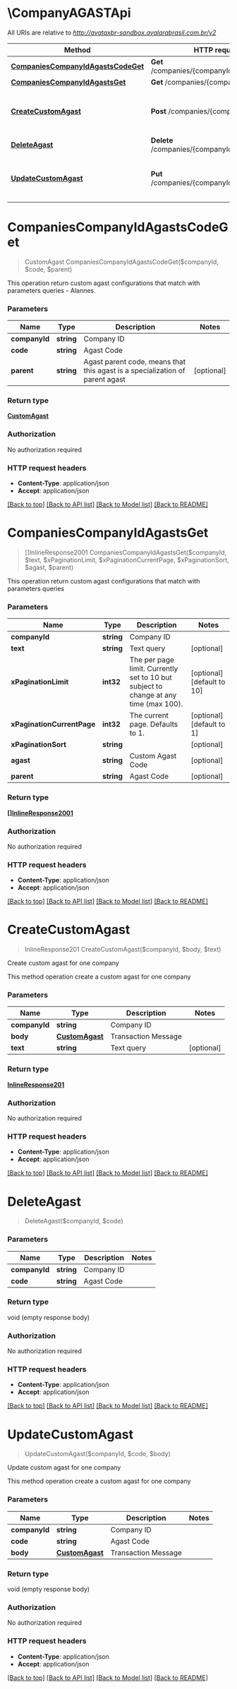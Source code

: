 # \CompanyAGASTApi

All URIs are relative to *http://avataxbr-sandbox.avalarabrasil.com.br/v2*

Method | HTTP request | Description
------------- | ------------- | -------------
[**CompaniesCompanyIdAgastsCodeGet**](CompanyAGASTApi.md#CompaniesCompanyIdAgastsCodeGet) | **Get** /companies/{companyId}/agasts/{code} | 
[**CompaniesCompanyIdAgastsGet**](CompanyAGASTApi.md#CompaniesCompanyIdAgastsGet) | **Get** /companies/{companyId}/agasts | 
[**CreateCustomAgast**](CompanyAGASTApi.md#CreateCustomAgast) | **Post** /companies/{companyId}/agasts | Create custom agast for one company
[**DeleteAgast**](CompanyAGASTApi.md#DeleteAgast) | **Delete** /companies/{companyId}/agasts/{code} | 
[**UpdateCustomAgast**](CompanyAGASTApi.md#UpdateCustomAgast) | **Put** /companies/{companyId}/agasts/{code} | Update custom agast for one company


# **CompaniesCompanyIdAgastsCodeGet**
> CustomAgast CompaniesCompanyIdAgastsCodeGet($companyId, $code, $parent)



This operation return custom agast configurations that match with parameters queries - Alannes. 


### Parameters

Name | Type | Description  | Notes
------------- | ------------- | ------------- | -------------
 **companyId** | **string**| Company ID | 
 **code** | **string**| Agast Code | 
 **parent** | **string**| Agast parent code, means that this agast is a specialization of parent agast  | [optional] 

### Return type

[**CustomAgast**](CustomAgast.md)

### Authorization

No authorization required

### HTTP request headers

 - **Content-Type**: application/json
 - **Accept**: application/json

[[Back to top]](#) [[Back to API list]](../README.md#documentation-for-api-endpoints) [[Back to Model list]](../README.md#documentation-for-models) [[Back to README]](../README.md)

# **CompaniesCompanyIdAgastsGet**
> []InlineResponse2001 CompaniesCompanyIdAgastsGet($companyId, $text, $xPaginationLimit, $xPaginationCurrentPage, $xPaginationSort, $agast, $parent)



This operation return custom agast configurations that match with parameters queries 


### Parameters

Name | Type | Description  | Notes
------------- | ------------- | ------------- | -------------
 **companyId** | **string**| Company ID | 
 **text** | **string**| Text query | [optional] 
 **xPaginationLimit** | **int32**| The per page limit. Currently set to 10 but subject to change at any time (max 100). | [optional] [default to 10]
 **xPaginationCurrentPage** | **int32**| The current page. Defaults to 1. | [optional] [default to 1]
 **xPaginationSort** | **string**|  | [optional] 
 **agast** | **string**| Custom Agast Code | [optional] 
 **parent** | **string**| Agast Code | [optional] 

### Return type

[**[]InlineResponse2001**](inline_response_200_1.md)

### Authorization

No authorization required

### HTTP request headers

 - **Content-Type**: application/json
 - **Accept**: application/json

[[Back to top]](#) [[Back to API list]](../README.md#documentation-for-api-endpoints) [[Back to Model list]](../README.md#documentation-for-models) [[Back to README]](../README.md)

# **CreateCustomAgast**
> InlineResponse201 CreateCustomAgast($companyId, $body, $text)

Create custom agast for one company

This method operation create a custom agast for one company 


### Parameters

Name | Type | Description  | Notes
------------- | ------------- | ------------- | -------------
 **companyId** | **string**| Company ID | 
 **body** | [**CustomAgast**](CustomAgast.md)| Transaction Message | 
 **text** | **string**| Text query | [optional] 

### Return type

[**InlineResponse201**](inline_response_201.md)

### Authorization

No authorization required

### HTTP request headers

 - **Content-Type**: application/json
 - **Accept**: application/json

[[Back to top]](#) [[Back to API list]](../README.md#documentation-for-api-endpoints) [[Back to Model list]](../README.md#documentation-for-models) [[Back to README]](../README.md)

# **DeleteAgast**
> DeleteAgast($companyId, $code)




### Parameters

Name | Type | Description  | Notes
------------- | ------------- | ------------- | -------------
 **companyId** | **string**| Company ID | 
 **code** | **string**| Agast Code | 

### Return type

void (empty response body)

### Authorization

No authorization required

### HTTP request headers

 - **Content-Type**: application/json
 - **Accept**: application/json

[[Back to top]](#) [[Back to API list]](../README.md#documentation-for-api-endpoints) [[Back to Model list]](../README.md#documentation-for-models) [[Back to README]](../README.md)

# **UpdateCustomAgast**
> UpdateCustomAgast($companyId, $code, $body)

Update custom agast for one company

This method operation create a custom agast for one company 


### Parameters

Name | Type | Description  | Notes
------------- | ------------- | ------------- | -------------
 **companyId** | **string**| Company ID | 
 **code** | **string**| Agast Code | 
 **body** | [**CustomAgast**](CustomAgast.md)| Transaction Message | 

### Return type

void (empty response body)

### Authorization

No authorization required

### HTTP request headers

 - **Content-Type**: application/json
 - **Accept**: application/json

[[Back to top]](#) [[Back to API list]](../README.md#documentation-for-api-endpoints) [[Back to Model list]](../README.md#documentation-for-models) [[Back to README]](../README.md)

